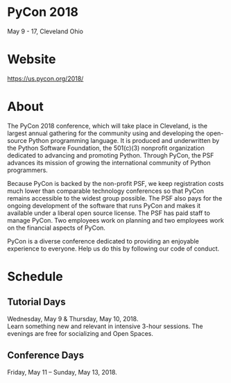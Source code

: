 # PyCon 2018
May 9 - 17, Cleveland Ohio  

# Website
https://us.pycon.org/2018/

# About
The PyCon 2018 conference, which will take place in Cleveland, is the largest annual gathering for the community using and developing the open-source Python programming language. It is produced and underwritten by the Python Software Foundation, the 501(c)(3) nonprofit organization dedicated to advancing and promoting Python. Through PyCon, the PSF advances its mission of growing the international community of Python programmers.

Because PyCon is backed by the non-profit PSF, we keep registration costs much lower than comparable technology conferences so that PyCon remains accessible to the widest group possible. The PSF also pays for the ongoing development of the software that runs PyCon and makes it available under a liberal open source license. The PSF has paid staff to manage PyCon. Two employees work on planning and two employees work on the financial aspects of PyCon.

PyCon is a diverse conference dedicated to providing an enjoyable experience to everyone. Help us do this by following our code of conduct.

# Schedule

## Tutorial Days
Wednesday, May 9 & Thursday, May 10, 2018.  
Learn something new and relevant in intensive 3-hour sessions. The evenings are free for socializing and Open Spaces.

## Conference Days
Friday, May 11 – Sunday, May 13, 2018.
